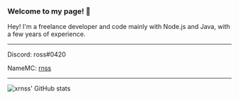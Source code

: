 ### Welcome to my page! 👋
Hey! I'm a freelance developer and code mainly with Node.js and Java, with a few years of experience.

-------

Discord: ross#0420

NameMC: [rnss](https://namemc.com/profile/rnss.2)

-------

![xrnss' GitHub stats](https://github-readme-stats.vercel.app/api?username=xrnss&show_icons=true&theme=dark)
